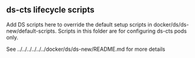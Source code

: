 ## ds-cts lifecycle scripts

Add DS scripts here to override the default setup scripts in docker/ds/ds-new/default-scripts.
Scripts in this folder are for configuring ds-cts pods only.

See ../../../../../../docker/ds/ds-new/README.md for more details